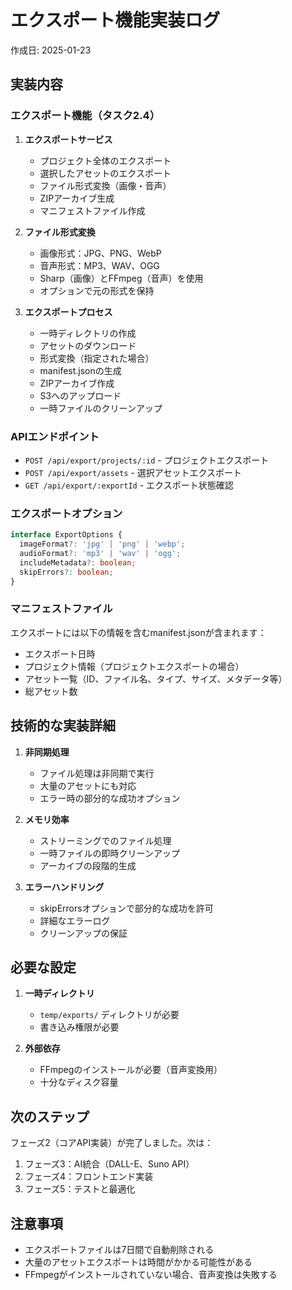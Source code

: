 # エクスポート機能実装ログ

作成日: 2025-01-23

## 実装内容

### エクスポート機能（タスク2.4）

1. **エクスポートサービス**
   - プロジェクト全体のエクスポート
   - 選択したアセットのエクスポート
   - ファイル形式変換（画像・音声）
   - ZIPアーカイブ生成
   - マニフェストファイル作成

2. **ファイル形式変換**
   - 画像形式：JPG、PNG、WebP
   - 音声形式：MP3、WAV、OGG
   - Sharp（画像）とFFmpeg（音声）を使用
   - オプションで元の形式を保持

3. **エクスポートプロセス**
   - 一時ディレクトリの作成
   - アセットのダウンロード
   - 形式変換（指定された場合）
   - manifest.jsonの生成
   - ZIPアーカイブ作成
   - S3へのアップロード
   - 一時ファイルのクリーンアップ

### APIエンドポイント

- `POST /api/export/projects/:id` - プロジェクトエクスポート
- `POST /api/export/assets` - 選択アセットエクスポート
- `GET /api/export/:exportId` - エクスポート状態確認

### エクスポートオプション

```typescript
interface ExportOptions {
  imageFormat?: 'jpg' | 'png' | 'webp';
  audioFormat?: 'mp3' | 'wav' | 'ogg';
  includeMetadata?: boolean;
  skipErrors?: boolean;
}
```

### マニフェストファイル

エクスポートには以下の情報を含むmanifest.jsonが含まれます：
- エクスポート日時
- プロジェクト情報（プロジェクトエクスポートの場合）
- アセット一覧（ID、ファイル名、タイプ、サイズ、メタデータ等）
- 総アセット数

## 技術的な実装詳細

1. **非同期処理**
   - ファイル処理は非同期で実行
   - 大量のアセットにも対応
   - エラー時の部分的な成功オプション

2. **メモリ効率**
   - ストリーミングでのファイル処理
   - 一時ファイルの即時クリーンアップ
   - アーカイブの段階的生成

3. **エラーハンドリング**
   - skipErrorsオプションで部分的な成功を許可
   - 詳細なエラーログ
   - クリーンアップの保証

## 必要な設定

1. **一時ディレクトリ**
   - `temp/exports/` ディレクトリが必要
   - 書き込み権限が必要

2. **外部依存**
   - FFmpegのインストールが必要（音声変換用）
   - 十分なディスク容量

## 次のステップ

フェーズ2（コアAPI実装）が完了しました。次は：
1. フェーズ3：AI統合（DALL-E、Suno API）
2. フェーズ4：フロントエンド実装
3. フェーズ5：テストと最適化

## 注意事項

- エクスポートファイルは7日間で自動削除される
- 大量のアセットエクスポートは時間がかかる可能性がある
- FFmpegがインストールされていない場合、音声変換は失敗する